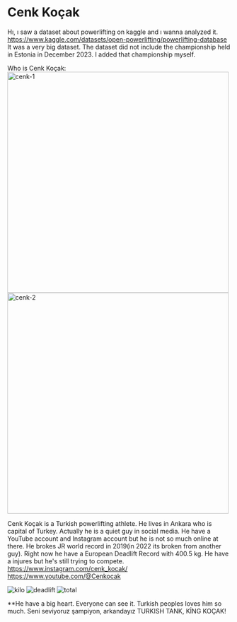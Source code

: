 # Cenk Koçak


Hı, ı saw a dataset about powerlifting on kaggle and ı wanna analyzed it.
https://www.kaggle.com/datasets/open-powerlifting/powerlifting-database
It was a very big dataset.
The dataset did not include the championship held in Estonia in December 2023. I added that championship myself.









Who is Cenk Koçak: 
<br>
<img width="500" alt="cenk-1" src="https://github.com/3G3M3N/Turkish_Powerlifters/assets/83331577/6abb5469-4b58-41a0-8026-9b87e6eac5f6">
<img width="500" alt="cenk-2" src="https://github.com/3G3M3N/Cenk_Kocak/assets/83331577/b9b3e919-f6c8-4577-8b6d-c04a09275a77">



Cenk Koçak is a Turkish powerlifting athlete. He lives in Ankara who is capital of Turkey. Actually he is a quiet guy in social media. He have a YouTube account and Instagram account but he is not so much online at there.
He brokes JR world record in 2019(in 2022 its broken from another guy).
Right now he have a European Deadlift Record with 400.5 kg.
He have a injures but he's still trying to compete.
<br>
https://www.instagram.com/cenk_kocak/
<br>
https://www.youtube.com/@Cenkocak

![kilo](https://github.com/3G3M3N/Turkish_Powerlifters/assets/83331577/a173b628-e69e-4dff-a6b3-bdc71eba98ac)
![deadlift](https://github.com/3G3M3N/Turkish_Powerlifters/assets/83331577/16a3031b-813a-4586-b27c-87ad28eb0d82)
![total](https://github.com/3G3M3N/Turkish_Powerlifters/assets/83331577/f40100f9-e72f-486f-bc74-86a3e9c49246)



**He have a big heart. Everyone can see it. Turkish peoples loves him so much. Seni seviyoruz şampiyon, arkandayız TURKISH TANK, KİNG KOÇAK!
